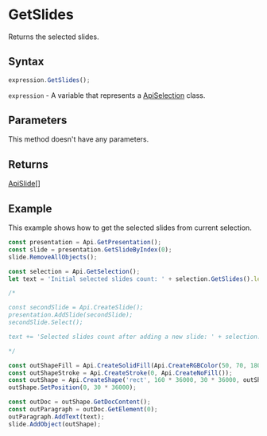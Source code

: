 # GetSlides

Returns the selected slides.

## Syntax

```javascript
expression.GetSlides();
```

`expression` - A variable that represents a [ApiSelection](../ApiSelection.md) class.

## Parameters

This method doesn't have any parameters.

## Returns

[ApiSlide](../../ApiSlide/ApiSlide.md)[]

## Example

This example shows how to get the selected slides from current selection.

```javascript editor-pptx
const presentation = Api.GetPresentation();
const slide = presentation.GetSlideByIndex(0);
slide.RemoveAllObjects();

const selection = Api.GetSelection();
let text = 'Initial selected slides count: ' + selection.GetSlides().length + '\n';

/*

const secondSlide = Api.CreateSlide();
presentation.AddSlide(secondSlide);
secondSlide.Select();

text += 'Selected slides count after adding a new slide: ' + selection.GetSlides().length;

*/

const outShapeFill = Api.CreateSolidFill(Api.CreateRGBColor(50, 70, 180));
const outShapeStroke = Api.CreateStroke(0, Api.CreateNoFill());
const outShape = Api.CreateShape('rect', 160 * 36000, 30 * 36000, outShapeFill, outShapeStroke);
outShape.SetPosition(0, 30 * 36000);

const outDoc = outShape.GetDocContent();
const outParagraph = outDoc.GetElement(0);
outParagraph.AddText(text);
slide.AddObject(outShape);

```
